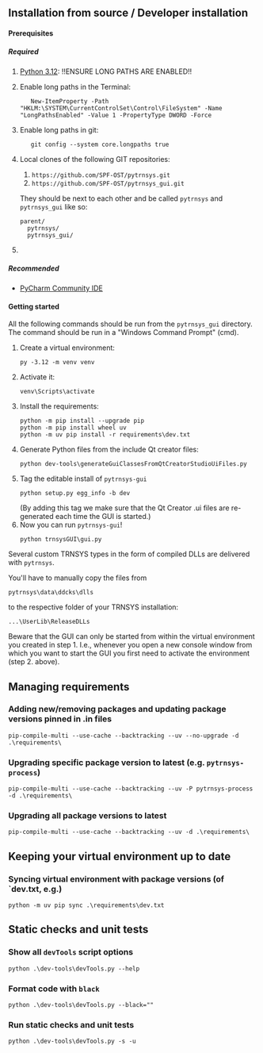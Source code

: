 ## Installation from source / Developer installation

#### Prerequisites

##### Required

1. [Python 3.12](https://www.python.org/ftp/python/3.12.2/python-3.12.2-amd64.exe): !!ENSURE LONG PATHS ARE ENABLED!!
1. Enable long paths in the Terminal:
   ```commandline
      New-ItemProperty -Path "HKLM:\SYSTEM\CurrentControlSet\Control\FileSystem" -Name "LongPathsEnabled" -Value 1 -PropertyType DWORD -Force
   ```
1. Enable long paths in git:
   ```commandline
      git config --system core.longpaths true
   ```
1. Local clones of the following GIT repositories:
    1. `https://github.com/SPF-OST/pytrnsys.git`
    1. `https://github.com/SPF-OST/pytrnsys_gui.git`

    They should be next to each other and be called `pytrnsys` and `pytrnsys_gui` like so:
    ```
    parent/
      pytrnsys/
      pytrnsys_gui/
    ```
1. 

##### Recommended
* [PyCharm Community IDE](https://www.jetbrains.com/pycharm/download)

#### Getting started

All the following commands should be run from the `pytrnsys_gui` directory. The command should be run in a 
"Windows Command Prompt" (cmd).

1. Create a virtual environment:
    ```commandline
    py -3.12 -m venv venv
    ```
2. Activate it:
    ```commandline
    venv\Scripts\activate
    ```
3. Install the requirements:
    ```commandline
    python -m pip install --upgrade pip
    python -m pip install wheel uv
    python -m uv pip install -r requirements\dev.txt
    ```
4. Generate Python files from the include Qt creator files:
   ```commandline
   python dev-tools\generateGuiClassesFromQtCreatorStudioUiFiles.py
   ```
5. Tag the editable install of `pytrnsys-gui`
   ```commandline
   python setup.py egg_info -b dev
   ```
   (By adding this tag we make sure that the Qt Creator .ui files are re-generated each time the GUI is started.)
6. Now you can run `pytrnsys-gui`!
    ```commandline
    python trnsysGUI\gui.py
    ```

Several custom TRNSYS types in the form of compiled DLLs are delivered with `pytrnsys`.

You'll have to manually copy the files from

    pytrnsys\data\ddcks\dlls
    
to the respective folder of your TRNSYS installation:

    ...\UserLib\ReleaseDLLs
    
Beware that the GUI can only be started from within the virtual environment you created in step 1. 
I.e., whenever you open a new console window from which you want to start the GUI you first need 
to activate the environment (step 2. above).

## Managing requirements

### Adding new/removing packages and updating package versions pinned in .in files
```commandline
pip-compile-multi --use-cache --backtracking --uv --no-upgrade -d .\requirements\
```

### Upgrading specific package version to latest (e.g. `pytrnsys-process`)
```commandline
pip-compile-multi --use-cache --backtracking --uv -P pytrnsys-process -d .\requirements\
```

### Upgrading all package versions to latest
```commandline
pip-compile-multi --use-cache --backtracking --uv -d .\requirements\
```

## Keeping your virtual environment up to date

### Syncing virtual environment with package versions (of `dev.txt, e.g.)
```commandline
python -m uv pip sync .\requirements\dev.txt
```

## Static checks and unit tests

### Show all `devTools` script options
```commandline
python .\dev-tools\devTools.py --help
```

### Format code with `black` ###
```commandline
python .\dev-tools\devTools.py --black=""
```

### Run static checks and unit tests ###
```commandline
python .\dev-tools\devTools.py -s -u
```
